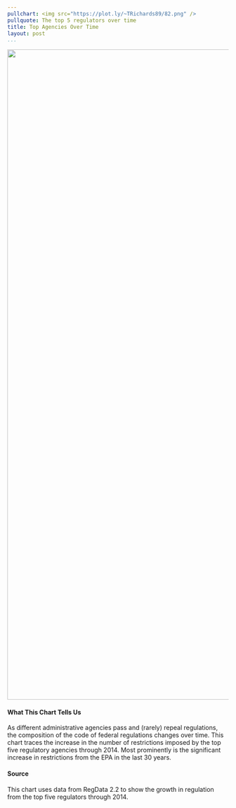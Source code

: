```yaml
---
pullchart: <img src="https://plot.ly/~TRichards89/82.png" />
pullquote: The top 5 regulators over time
title: Top Agencies Over Time
layout: post
...
```


<div>
    <a href="https://plot.ly/~TRichards89/82/" target="_blank" title="" style="display: block; text-align: center;"><img src="https://plot.ly/~TRichards89/82.png" alt="" style="max-width: 100%;width: 1482px;"  width="1482" onerror="this.onerror=null;this.src='https://plot.ly/404.png';" /></a>
    <script data-plotly="TRichards89:82"  src="https://plot.ly/embed.js" async></script>
</div>

#### What This Chart Tells Us

As different administrative agencies pass and (rarely) repeal regulations, the composition of the code of federal regulations changes over time. This chart traces the increase in the number of restrictions imposed by the top five regulatory agencies through 2014. Most prominently is the significant increase in restrictions from the EPA in the last 30 years.


#### Source
This chart uses data from RegData 2.2 to show the growth in regulation from the top five regulators through 2014. 
